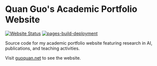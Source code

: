 # Quan Guo's Academic Portfolio Website

[![Website Status](https://img.shields.io/website?url=https%3A%2F%2Fguoquan.net)](https://guoquan.net)
[![pages-build-deployment](https://github.com/guoquan/guoquan.github.io/actions/workflows/pages/pages-build-deployment/badge.svg)](https://github.com/guoquan/guoquan.github.io/actions/workflows/pages/pages-build-deployment)

Source code for my academic portfolio website featuring research in AI, publications, and teaching activities.

Visit [guoquan.net](https://guoquan.net) to see the website.
